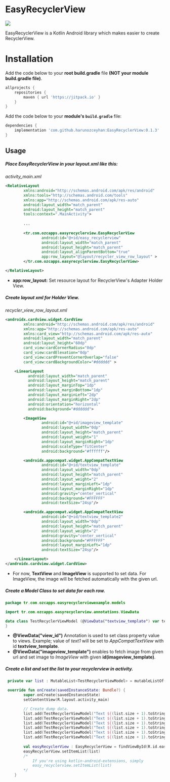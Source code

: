 # EasyRecyclerView
[![](https://jitpack.io/v/harunozceyhan/EasyRecyclerView.svg)](https://jitpack.io/#harunozceyhan/EasyRecyclerView)

EasyRecyclerView is a Kotlin Android library which makes easier to create RecyclerView.

# Installation
Add the code below to your **root build.gradle** file **(NOT your module build.gradle file)**.
```gradle
allprojects {
    repositories {
        maven { url 'https://jitpack.io' }
    }
}
```

Add the code below to your **module's `build.gradle`** file:

```gradle
dependencies {
	implementation 'com.github.harunozceyhan:EasyRecyclerView:0.1.3'
}
```

## Usage
##### Place EasyRecyclerView in your layout.xml like this:

*activity_main.xml*
```XML
<RelativeLayout
        xmlns:android="http://schemas.android.com/apk/res/android"
        xmlns:tools="http://schemas.android.com/tools"
        xmlns:app="http://schemas.android.com/apk/res-auto"
        android:layout_width="match_parent"
        android:layout_height="match_parent"
        tools:context=".MainActivity">
        
        ...
    
        <tr.com.ozcapps.easyrecyclerview.EasyRecyclerView
                android:id="@+id/easy_recyclerview"
                android:layout_width="match_parent"
                android:layout_height="match_parent"
                android:layout_alignParentBottom="true"
                app:row_layout="@layout/recycler_view_row_layout" >
        </tr.com.ozcapps.easyrecyclerview.EasyRecyclerView>

</RelativeLayout>
```

+ **app:row_layout:** Set resource layout for RecyclerView's Adapter Holder View. 

##### Create layout xml for Holder View.

*recycler_view_row_layout.xml*
```XML
<androidx.cardview.widget.CardView
        xmlns:android="http://schemas.android.com/apk/res/android"
        xmlns:app="http://schemas.android.com/apk/res-auto"
        xmlns:card_view="http://schemas.android.com/apk/res-auto"
        android:layout_width="match_parent"
        android:layout_height="60dp"
        card_view:cardCornerRadius="0dp"
        card_view:cardElevation="0dp"
        card_view:cardPreventCornerOverlap="false"
        card_view:cardBackgroundColor="#dddddd" >

    <LinearLayout
          android:layout_width="match_parent"
          android:layout_height="match_parent"
          android:layout_marginTop="1dp"
          android:layout_marginBottom="1dp"
          android:layout_marginLeft="2dp"
          android:layout_marginRight="2dp"
          android:orientation="horizontal"
          android:background="#dddddd">

        <ImageView
                android:id="@+id/imageview_template"
                android:layout_width="0dp"
                android:layout_height="match_parent"
                android:layout_weight="1"
                android:layout_marginRight="1dp"
                android:scaleType="fitCenter"
                android:background="#ffffff"/>

        <androidx.appcompat.widget.AppCompatTextView
                android:id="@+id/textview_template"
                android:layout_width="0dp"
                android:layout_height="match_parent"
                android:layout_weight="2"
                android:layout_marginLeft="1dp"
                android:layout_marginRight="1dp"
                android:gravity="center_vertical"
                android:background="#FFFFFF"
                android:textSize="24sp"/>

        <androidx.appcompat.widget.AppCompatTextView
                android:id="@+id/textview_template2"
                android:layout_width="0dp"
                android:layout_height="match_parent"
                android:layout_weight="2"
                android:gravity="center_vertical"
                android:background="#FFFFFF"
                android:layout_marginLeft="1dp"
                android:textSize="24sp"/>

    </LinearLayout>
</androidx.cardview.widget.CardView>
```

+ For now, **TextView** and **ImageView** is supported to set data. For ImageView, the image will be fetched automatically with the given url.

##### Create a Model Class to set data for each row. 
```Kotlin
package tr.com.ozcapps.easyrecyclerviewexample.models

import tr.com.ozcapps.easyrecyclerview.annotations.ViewData

data class TestRecyclerViewModel (@ViewData("textview_template") var text1: String, @ViewData("textview_template2") var text2: String, @ViewData("imageview_template") var imageUrl: String) {
}
```
+ **@ViewData("view_id")** Annotation is used to set class property value to views. Example; value of *text1* will be set to *AppCompatTextView* with id **textview_template**.
+ **@ViewData("imageview_template")** enables to fetch image from given url and set image to *ImageView* with given **id(imageview_template)**.

##### Create a list and set the list to your recyclerview in activity.

```Kotlin
 private var list : MutableList<TestRecyclerViewModel> = mutableListOf()    // Any type of List

 override fun onCreate(savedInstanceState: Bundle?) {
        super.onCreate(savedInstanceState)
        setContentView(R.layout.activity_main)

        // Create dump data. 
        list.add(TestRecyclerViewModel("Text ${(list.size + 1).toString()}", "Text ${(list.size + 2).toString()}", "https://picsum.photos/id/${(list.size + 1).toString()}/200/300"))
        list.add(TestRecyclerViewModel("Text ${(list.size + 1).toString()}", "Text ${(list.size + 2).toString()}", "https://picsum.photos/id/${(list.size + 1).toString()}/200/300"))
        list.add(TestRecyclerViewModel("Text ${(list.size + 1).toString()}", "Text ${(list.size + 2).toString()}", "https://picsum.photos/id/${(list.size + 1).toString()}/200/300"))
        list.add(TestRecyclerViewModel("Text ${(list.size + 1).toString()}", "Text ${(list.size + 2).toString()}", "https://picsum.photos/id/${(list.size + 1).toString()}/200/300"))
        list.add(TestRecyclerViewModel("Text ${(list.size + 1).toString()}", "Text ${(list.size + 2).toString()}", "https://picsum.photos/id/${(list.size + 1).toString()}/200/300"))
        list.add(TestRecyclerViewModel("Text ${(list.size + 1).toString()}", "Text ${(list.size + 2).toString()}", "https://picsum.photos/id/${(list.size + 1).toString()}/200/300"))
        
        val easyRecyclerView : EasyRecyclerView = findViewById(R.id.easy_recyclerview)
        easyRecyclerView.setItemList(list)
        /* 
            If you're using kotlin-android-extensions, simply
            easy_recyclerview.setItemList(list)
        */
    }

```
